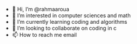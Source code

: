 - 👋 Hi, I’m @rahmaaroua
- 👀 I’m interested in computer sciences and math
- 🌱 I’m currently learning coding and algorithms
- 💞️ I’m looking to collaborate on coding in c 
- 📫 How to reach me email 

<!---
rahmaaroua/rahmaaroua is a ✨ special ✨ repository because its `README.md` (this file) appears on your GitHub profile.
You can click the Preview link to take a look at your changes.
--->
